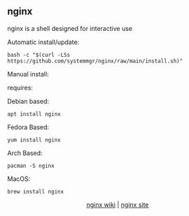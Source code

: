 ## nginx  
  
nginx is a shell designed for interactive use  
  
Automatic install/update:

```shell
bash -c "$(curl -LSs https://github.com/systemmgr/nginx/raw/main/install.sh)"
```

Manual install:
  
requires:

Debian based:

```shell
apt install nginx
```  

Fedora Based:

```shell
yum install nginx
```  

Arch Based:

```shell
pacman -S nginx
```  

MacOS:  

```shell
brew install nginx
```
  
<p align=center>
  <a href="https://wiki.archlinux.org/index.php/nginx" target="_blank" rel="noopener noreferrer">nginx wiki</a>  |  
  <a href="http://nginx.sourceforge.net" target="_blank" rel="noopener noreferrer">nginx site</a>
</p>  
